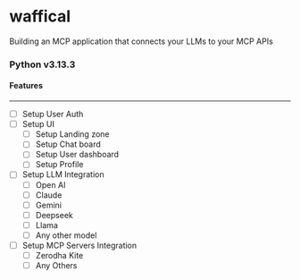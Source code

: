 # waffical

Building an MCP application that connects your LLMs to your MCP APIs

### Python v3.13.3


#### Features
---
- [ ] Setup User Auth
- [ ] Setup UI
  - [ ] Setup Landing zone
  - [ ] Setup Chat board
  - [ ] Setup User dashboard
  - [ ] Setup Profile
- [ ] Setup LLM Integration
  - [ ] Open AI
  - [ ] Claude
  - [ ] Gemini
  - [ ] Deepseek
  - [ ] Llama
  - [ ] Any other model
- [ ] Setup MCP Servers Integration
  - [ ] Zerodha Kite
  - [ ] Any Others
